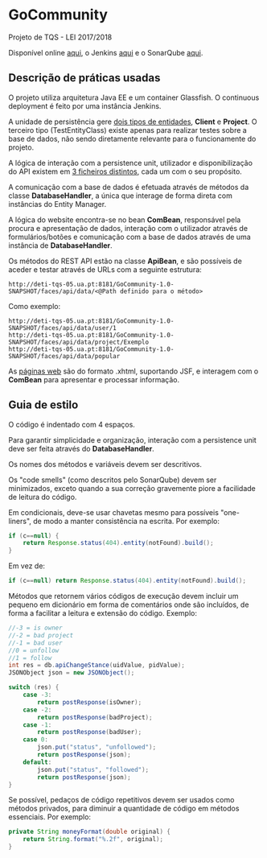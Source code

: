 # GoCommunity
Projeto de TQS - LEI 2017/2018

Disponível online [aqui](http://deti-tqs-05.ua.pt:8181/GoCommunity-1.0-SNAPSHOT), o Jenkins [aqui](http://192.168.160.226:8090/job/GoCommunity/) e o SonarQube [aqui](http://192.168.160.226:9000/dashboard/index/com.mycompany:GoCommunity).

## Descrição de práticas usadas

O projeto utiliza arquitetura Java EE e um container Glassfish. O continuous deployment é feito por uma instância Jenkins.

A unidade de persistência gere [dois tipos de entidades](https://github.com/chffUA/GoCommunity/tree/master/src/main/java/db), **Client** e **Project**. O terceiro tipo (TestEntityClass) existe apenas para realizar testes sobre a base de dados, não sendo diretamente relevante para o funcionamente do projeto.

A lógica de interação com a persistence unit, utilizador e disponibilização do API existem em [3 ficheiros distintos](https://github.com/chffUA/GoCommunity/tree/master/src/main/java/com/mycompany/gocommunity), cada um com o seu propósito.

A comunicação com a base de dados é efetuada através de métodos da classe **DatabaseHandler**, a única que interage de forma direta com instâncias do Entity Manager.

A lógica do website encontra-se no bean **ComBean**, responsável pela procura e apresentação de dados, interação com o utilizador através de formulários/botões e comunicação com a base de dados através de uma instância de **DatabaseHandler**.

Os métodos do REST API estão na classe **ApiBean**, e são possíveis de aceder e testar através de URLs com a seguinte estrutura:

```
http://deti-tqs-05.ua.pt:8181/GoCommunity-1.0-SNAPSHOT/faces/api/data/<@Path definido para o método>
```

Como exemplo:

```
http://deti-tqs-05.ua.pt:8181/GoCommunity-1.0-SNAPSHOT/faces/api/data/user/1
http://deti-tqs-05.ua.pt:8181/GoCommunity-1.0-SNAPSHOT/faces/api/data/project/Exemplo
http://deti-tqs-05.ua.pt:8181/GoCommunity-1.0-SNAPSHOT/faces/api/data/popular
```

As [páginas web](https://github.com/chffUA/GoCommunity/tree/master/src/main/webapp) são do formato .xhtml, suportando JSF, e interagem com o **ComBean** para apresentar e processar informação.

## Guia de estilo

O código é indentado com 4 espaços.

Para garantir simplicidade e organização, interação com a persistence unit deve ser feita através do **DatabaseHandler**.

Os nomes dos métodos e variáveis devem ser descritivos.

Os "code smells" (como descritos pelo SonarQube) devem ser minimizados, exceto quando a sua correção gravemente piore a facilidade de leitura do código.

Em condicionais, deve-se usar chavetas mesmo para possíveis "one-liners", de modo a manter consistência na escrita. Por exemplo:

```java
if (c==null) {
    return Response.status(404).entity(notFound).build();
}
```

Em vez de:

```java
if (c==null) return Response.status(404).entity(notFound).build();
```

Métodos que retornem vários códigos de execução devem incluir um pequeno em dicionário em forma de comentários onde são incluídos, de forma a facilitar a leitura e extensão do código. Exemplo:

```java
//-3 = is owner
//-2 = bad project
//-1 = bad user
//0 = unfollow
//1 = follow
int res = db.apiChangeStance(uidValue, pidValue);
JSONObject json = new JSONObject();

switch (res) {
    case -3:
        return postResponse(isOwner);
    case -2:
        return postResponse(badProject);
    case -1:
        return postResponse(badUser);
    case 0:              
        json.put("status", "unfollowed");
        return postResponse(json);
    default:
        json.put("status", "followed");
        return postResponse(json);
}
```

Se possível, pedaços de código repetitivos devem ser usados como métodos privados, para diminuir a quantidade de código em métodos essenciais. Por exemplo:

```java
private String moneyFormat(double original) {
    return String.format("%.2f", original);
}   
```
